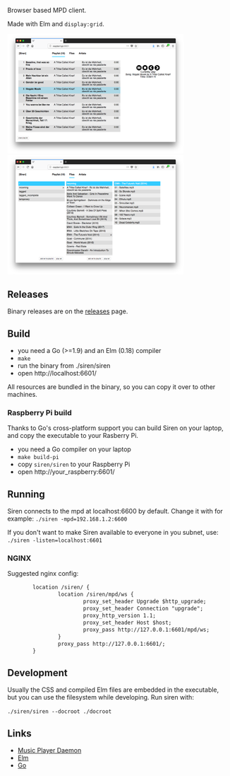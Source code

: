 Browser based MPD client.

Made with Elm and `display:grid`.

<img src="./img_playlist.png" width="400" /><img src="./img_files.png" width="400" />

## Releases

Binary releases are on the [releases](https://github.com/alicebob/siren/releases) page.


## Build

- you need a Go (>=1.9) and an Elm (0.18) compiler
- `make`
- run the binary from ./siren/siren
- open http://localhost:6601/

All resources are bundled in the binary, so you can copy it over to other
machines.


### Raspberry Pi build

Thanks to Go's cross-platform support you can build Siren on your laptop, and copy the executable to your Rasberry Pi.

- you need a Go compiler on your laptop
- `make build-pi`
- copy `siren/siren` to your Raspberry Pi
- open http://your_raspberry:6601/


## Running

Siren connects to the mpd at localhost:6600 by default. Change it with for example: `./siren -mpd=192.168.1.2:6600`

If you don't want to make Siren available to everyone in you subnet, use: `./siren -listen=localhost:6601`

### NGINX

Suggested nginx config:
```
        location /siren/ { 
                location /siren/mpd/ws { 
                        proxy_set_header Upgrade $http_upgrade; 
                        proxy_set_header Connection "upgrade"; 
                        proxy_http_version 1.1; 
                        proxy_set_header Host $host; 
                        proxy_pass http://127.0.0.1:6601/mpd/ws; 
                } 
                proxy_pass http://127.0.0.1:6601/; 
        } 
```


## Development

Usually the CSS and compiled Elm files are embedded in the executable, but you
can use the filesystem while developing. Run siren with:

`./siren/siren --docroot ./docroot`


## Links

- [Music Player Daemon](https://www.musicpd.org)
- [Elm](https://elm-lang.org)
- [Go](https://golang.org)
